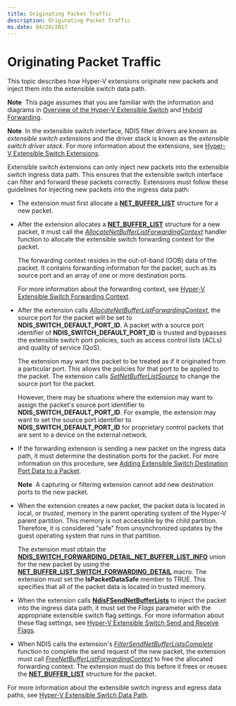 ```yaml
---
title: Originating Packet Traffic
description: Originating Packet Traffic
ms.date: 04/20/2017
---
```


# Originating Packet Traffic


This topic describes how Hyper-V extensions originate new packets and inject them into the extensible switch data path.

**Note**  This page assumes that you are familiar with the information and diagrams in [Overview of the Hyper-V Extensible Switch](overview-of-the-hyper-v-extensible-switch.md) and [Hybrid Forwarding](hybrid-forwarding.md).

 

**Note**  In the extensible switch interface, NDIS filter drivers are known as *extensible switch extensions* and the driver stack is known as the *extensible switch driver stack*. For more information about the extensions, see [Hyper-V Extensible Switch Extensions](hyper-v-extensible-switch-extensions.md).

 

Extensible switch extensions can only inject new packets into the extensible switch ingress data path. This ensures that the extensible switch interface can filter and forward these packets correctly. Extensions must follow these guidelines for injecting new packets into the ingress data path:

-   The extension must first allocate a [**NET\_BUFFER\_LIST**](/windows-hardware/drivers/ddi/nbl/ns-nbl-net_buffer_list_context) structure for a new packet.

-   After the extension allocates a [**NET\_BUFFER\_LIST**](/windows-hardware/drivers/ddi/nbl/ns-nbl-net_buffer_list_context) structure for a new packet, it must call the [*AllocateNetBufferListForwardingContext*](/windows-hardware/drivers/ddi/ndis/nc-ndis-ndis_switch_allocate_net_buffer_list_forwarding_context) handler function to allocate the extensible switch forwarding context for the packet.

    The forwarding context resides in the out-of-band (OOB) data of the packet. It contains forwarding information for the packet, such as its source port and an array of one or more destination ports.

    For more information about the forwarding context, see [Hyper-V Extensible Switch Forwarding Context](hyper-v-extensible-switch-forwarding-context.md).

-   After the extension calls [*AllocateNetBufferListForwardingContext*](/windows-hardware/drivers/ddi/ndis/nc-ndis-ndis_switch_allocate_net_buffer_list_forwarding_context), the source port for the packet will be set to **NDIS\_SWITCH\_DEFAULT\_PORT\_ID**. A packet with a source port identifier of **NDIS\_SWITCH\_DEFAULT\_PORT\_ID** is trusted and bypasses the extensible switch port policies, such as access control lists (ACLs) and quality of service (QoS).

    The extension may want the packet to be treated as if it originated from a particular port. This allows the policies for that port to be applied to the packet. The extension calls [*SetNetBufferListSource*](/windows-hardware/drivers/ddi/ndis/nc-ndis-ndis_switch_set_net_buffer_list_source) to change the source port for the packet.

    However, there may be situations where the extension may want to assign the packet's source port identifier to **NDIS\_SWITCH\_DEFAULT\_PORT\_ID**. For example, the extension may want to set the source port identifier to **NDIS\_SWITCH\_DEFAULT\_PORT\_ID** for proprietary control packets that are sent to a device on the external network.

-   If the forwarding extension is sending a new packet on the ingress data path, it must determine the destination ports for the packet. For more information on this procedure, see [Adding Extensible Switch Destination Port Data to a Packet](adding-extensible-switch-destination-port-data-to-a-packet.md).

    **Note**  A capturing or filtering extension cannot add new destination ports to the new packet.

     

-   When the extension creates a new packet, the packet data is located in local, or *trusted*, memory in the parent operating system of the Hyper-V parent partition. This memory is not accessible by the child partition. Therefore, it is considered "safe" from unsynchronized updates by the guest operating system that runs in that partition.

    The extension must obtain the [**NDIS\_SWITCH\_FORWARDING\_DETAIL\_NET\_BUFFER\_LIST\_INFO**](/windows-hardware/drivers/ddi/ndis/ns-ndis-_ndis_switch_forwarding_detail_net_buffer_list_info) union for the new packet by using the [**NET\_BUFFER\_LIST\_SWITCH\_FORWARDING\_DETAIL**](/windows-hardware/drivers/ddi/ndis/nf-ndis-net_buffer_list_switch_forwarding_detail) macro. The extension must set the **IsPacketDataSafe** member to TRUE. This specifies that all of the packet data is located in trusted memory.

-   When the extension calls [**NdisFSendNetBufferLists**](/windows-hardware/drivers/ddi/ndis/nf-ndis-ndisfsendnetbufferlists) to inject the packet into the ingress data path, it must set the *Flags* parameter with the appropriate extensible switch flag settings. For more information about these flag settings, see [Hyper-V Extensible Switch Send and Receive Flags](hyper-v-extensible-switch-send-and-receive-flags.md).

-   When NDIS calls the extension's [*FilterSendNetBufferListsComplete*](/windows-hardware/drivers/ddi/ndis/nc-ndis-filter_send_net_buffer_lists_complete) function to complete the send request of the new packet, the extension must call [*FreeNetBufferListForwardingContext*](/windows-hardware/drivers/ddi/ndis/nc-ndis-ndis_switch_free_net_buffer_list_forwarding_context) to free the allocated forwarding context. The extension must do this before it frees or reuses the [**NET\_BUFFER\_LIST**](/windows-hardware/drivers/ddi/nbl/ns-nbl-net_buffer_list_context) structure for the packet.

For more information about the extensible switch ingress and egress data paths, see [Hyper-V Extensible Switch Data Path](hyper-v-extensible-switch-data-path.md).

 

